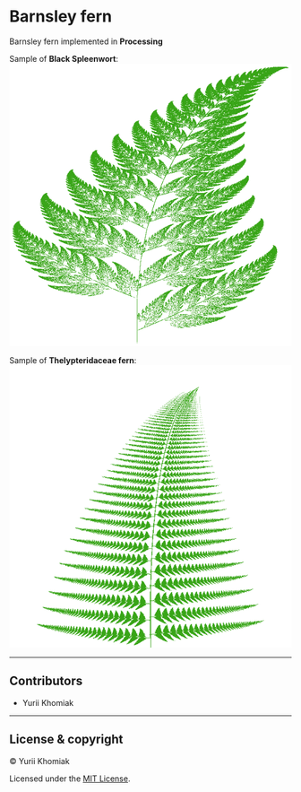 # Barnsley fern

Barnsley fern implemented in **Processing**

Sample of **Black Spleenwort**:
![Sample of Black Spleenwort](snapshots/black_spleenwort_fern_sample.png)

Sample of **Thelypteridaceae fern**:
![Sample of Thelypteridaceae fern](snapshots/thelypteridaceae_fern_sample.png)

---

## Contributors

- Yurii Khomiak

---

## License & copyright

© Yurii Khomiak

Licensed under the [MIT License](LICENSE).